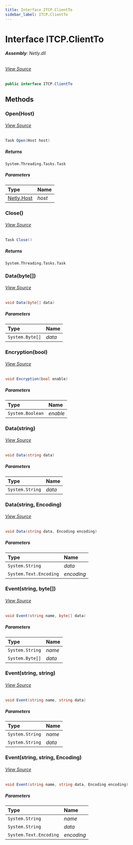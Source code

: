 ```yaml
---
title: Interface ITCP.ClientTo
sidebar_label: ITCP.ClientTo
---
```

# Interface ITCP.ClientTo


###### **Assembly**: Netly.dll
###### [View Source](https://github.com/alec1o/Netly/blob/dev/src/tcp/interfaces/ITCP.ClientTo.cs#L8)
```csharp title="Declaration"
public interface ITCP.ClientTo
```
## Methods
### Open(Host)

###### [View Source](https://github.com/alec1o/Netly/blob/dev/src/tcp/interfaces/ITCP.ClientTo.cs#L10)
```csharp title="Declaration"
Task Open(Host host)
```

##### Returns

`System.Threading.Tasks.Task`

##### Parameters

| Type | Name |
|:--- |:--- |
| [Netly.Host](../Netly/Host) | *host* |

### Close()

###### [View Source](https://github.com/alec1o/Netly/blob/dev/src/tcp/interfaces/ITCP.ClientTo.cs#L11)
```csharp title="Declaration"
Task Close()
```

##### Returns

`System.Threading.Tasks.Task`
### Data(byte[])

###### [View Source](https://github.com/alec1o/Netly/blob/dev/src/tcp/interfaces/ITCP.ClientTo.cs#L12)
```csharp title="Declaration"
void Data(byte[] data)
```

##### Parameters

| Type | Name |
|:--- |:--- |
| `System.Byte[]` | *data* |

### Encryption(bool)

###### [View Source](https://github.com/alec1o/Netly/blob/dev/src/tcp/interfaces/ITCP.ClientTo.cs#L13)
```csharp title="Declaration"
void Encryption(bool enable)
```

##### Parameters

| Type | Name |
|:--- |:--- |
| `System.Boolean` | *enable* |

### Data(string)

###### [View Source](https://github.com/alec1o/Netly/blob/dev/src/tcp/interfaces/ITCP.ClientTo.cs#L14)
```csharp title="Declaration"
void Data(string data)
```

##### Parameters

| Type | Name |
|:--- |:--- |
| `System.String` | *data* |

### Data(string, Encoding)

###### [View Source](https://github.com/alec1o/Netly/blob/dev/src/tcp/interfaces/ITCP.ClientTo.cs#L15)
```csharp title="Declaration"
void Data(string data, Encoding encoding)
```

##### Parameters

| Type | Name |
|:--- |:--- |
| `System.String` | *data* |
| `System.Text.Encoding` | *encoding* |

### Event(string, byte[])

###### [View Source](https://github.com/alec1o/Netly/blob/dev/src/tcp/interfaces/ITCP.ClientTo.cs#L16)
```csharp title="Declaration"
void Event(string name, byte[] data)
```

##### Parameters

| Type | Name |
|:--- |:--- |
| `System.String` | *name* |
| `System.Byte[]` | *data* |

### Event(string, string)

###### [View Source](https://github.com/alec1o/Netly/blob/dev/src/tcp/interfaces/ITCP.ClientTo.cs#L17)
```csharp title="Declaration"
void Event(string name, string data)
```

##### Parameters

| Type | Name |
|:--- |:--- |
| `System.String` | *name* |
| `System.String` | *data* |

### Event(string, string, Encoding)

###### [View Source](https://github.com/alec1o/Netly/blob/dev/src/tcp/interfaces/ITCP.ClientTo.cs#L18)
```csharp title="Declaration"
void Event(string name, string data, Encoding encoding)
```

##### Parameters

| Type | Name |
|:--- |:--- |
| `System.String` | *name* |
| `System.String` | *data* |
| `System.Text.Encoding` | *encoding* |

